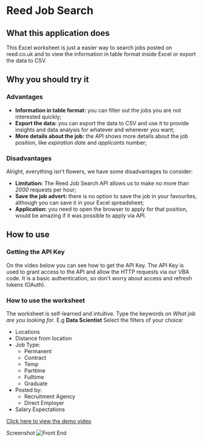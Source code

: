 # Reed Job Search
## What this application does
This Excel worksheet is just a easier way to search jobs posted on reed.co.uk and to view the information in table format inside Excel or export the data to CSV.

## Why you should try it
### Advantages
- **Information in table format:** you can filter out the jobs you are not interested quickly;
- **Export the data:** you can export the data to CSV and use it to provide insights and data analysis for whatever and wherever you want;
- **More details about the job:** the API shows more details about the job position, like *expiration date* and *applicants* number;

### Disadvantages
Alright, everything isn't flowers, we have some disadvantages to consider:
- **Limitation:** The Reed Job Search API allows us to make no more than *2000* requests per hour;
- **Save the job advert:** there is no option to save the job in your favourites, although you can save it in your Excel spreadsheet;
- **Application:** you need to open the browser to apply for that position, would be amazing if it was possible to apply via API.

## How to use
### Getting the API Key
On the video below you can see how to get the API Key. The API Key is used to grant access to the API and allow the HTTP requests via our VBA code. It is a basic authentication, so don't worry about access and refresh tokens (OAuth).

### How to use the worksheet
The worksheet is self-learned and intuitive.
Type the keywords on *What job are you looking for*. E.g **Data Scientist**
Select the filters of your choice:
- Locations
- Distance from location
- Job Type:
  - Permanent
  - Contract
  - Temp
  - Parttime
  - Fulltime
  - Graduate
- Posted by:
  - Recruitment Agency
  - Direct Employer
- Salary Expectations

[Click here to view the demo video](https://vimeo.com/338888821)

Screenshot
![Front End](https://static.wixstatic.com/media/a6c6ba_9ac8900bfdd642bd8e010fe28b758e49~mv2.png)
